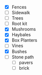 -  [x] Fences
-  [ ] Sidewalk
-  [ ] Trees
-  [ ] Root kit
-  [x] Mushrooms
-  [x] Haybales
-  [x] Box Planters
-  [ ] Vines
-  [x] Bushes
-  [ ] Stone path
	-  [ ] pavers
	-  [ ] brick